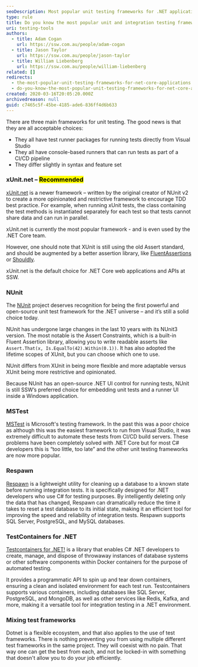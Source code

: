 ```yaml
---
seoDescription: Most popular unit testing frameworks for .NET applications include xUnit, NUnit, and MSTest, each with its own strengths and syntax.
type: rule
title: Do you know the most popular unit and integration testing frameworks for .NET applications?
uri: testing-tools
authors:
  - title: Adam Cogan
    url: https://ssw.com.au/people/adam-cogan
  - title: Jason Taylor
    url: https://ssw.com.au/people/jason-taylor
  - title: William Liebenberg
    url: https://ssw.com.au/people/william-liebenberg
related: []
redirects:
  - the-most-popular-unit-testing-frameworks-for-net-core-applications
  - do-you-know-the-most-popular-unit-testing-frameworks-for-net-core-applications
created: 2020-03-16T20:05:20.000Z
archivedreason: null
guid: c7465c5f-45be-4185-ade6-836ff4d6b633
---
```


There are three main frameworks for unit testing. The good news is that they are all acceptable choices:

* They all have test runner packages for running tests directly from Visual Studio
* They all have console-based runners that can run tests as part of a CI/CD pipeline
* They differ slightly in syntax and feature set

<!--endintro-->

### xUnit.net – <mark>Recommended</mark>

[xUnit.net](https://xunit.net/) is a newer framework – written by the original creator of NUnit v2 to create a more opinionated and restrictive framework to encourage TDD best practice. For example, when running xUnit tests, the class containing the test methods is instantiated separately for each test so that tests cannot share data and can run in parallel.

xUnit.net is currently the most popular framework - and is even used by the .NET Core team.

However, one should note that XUnit is still using the old Assert standard, and should be augmented by a better assertion library, like [FluentAssertions](https://fluentassertions.com/) or [Shouldly](https://github.com/shouldly/shouldly).

xUnit.net is the default choice for .NET Core web applications and APIs at SSW.

### NUnit

The [NUnit](https://github.com/nunit/docs) project deserves recognition for being the first powerful and open-source unit test framework for the .NET universe – and it’s still a solid choice today.

NUnit has undergone large changes in the last 10 years with its NUnit3 version. The most notable is the Assert Constraints, which is a built-in Fluent Assertion library, allowing you to write readable asserts like `Assert.That(x, Is.EqualTo(42).Within(0.1))`. It has also adopted the lifetime scopes of XUnit, but you can choose which one to use.

NUnit differs from XUnit in being more flexible and more adaptable versus XUnit being more restrictive and opinionated.

Because NUnit has an open-source .NET UI control for running tests, NUnit is still SSW’s preferred choice for embedding unit tests and a runner UI inside a Windows application.

### MSTest

[MSTest](https://docs.microsoft.com/en-us/visualstudio/test/getting-started-with-unit-testing?WT.mc_id=DT-MVP-33518) is Microsoft's testing framework. In the past this was a poor choice as although this was the easiest framework to run from Visual Studio, it was extremely difficult to automate these tests from CI/CD build servers. These problems have been completely solved with .NET Core but for most C# developers this is “too little, too late” and the other unit testing frameworks are now more popular.

### Respawn

[Respawn](https://github.com/jbogard/Respawn) is a lightweight utility for cleaning up a database to a known state before running integration tests. It is specifically designed for .NET developers who use C# for testing purposes. By intelligently deleting only the data that has changed, Respawn can dramatically reduce the time it takes to reset a test database to its initial state, making it an efficient tool for improving the speed and reliability of integration tests. Respawn supports SQL Server, PostgreSQL, and MySQL databases.

### TestContainers for .NET

[Testcontainers for .NET!](https://dotnet.testcontainers.org/) is a library that enables C# .NET developers to create, manage, and dispose of throwaway instances of database systems or other software components within Docker containers for the purpose of automated testing.

It provides a programmatic API to spin up and tear down containers, ensuring a clean and isolated environment for each test run. Testcontainers supports various containers, including databases like SQL Server, PostgreSQL, and MongoDB, as well as other services like Redis, Kafka, and more, making it a versatile tool for integration testing in a .NET environment.

### Mixing test frameworks

Dotnet is a flexible ecosystem, and that also applies to the use of test frameworks. There is nothing preventing you from using multiple different test frameworks in the same project. They will coexist with no pain. That way one can get the best from each, and not be locked-in with something that doesn't allow you to do your job efficiently.
